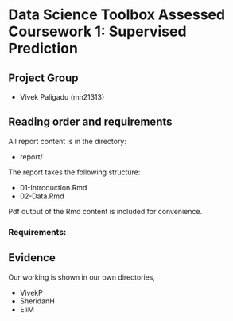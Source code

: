 # Data Science Toolbox Assessed Coursework 1: Supervised Prediction

## Project Group

- Vivek Paligadu (mn21313)

## Reading order and requirements

All report content is in the directory:

* report/

The report takes the following structure:

* 01-Introduction.Rmd
* 02-Data.Rmd

Pdf output of the Rmd content is included for convenience.

### Requirements:



## Evidence

Our working is shown in our own directories,

* VivekP
* SheridanH
* EliM

